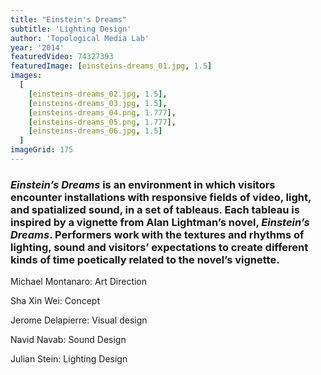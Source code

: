 ```yaml
---
title: "Einstein's Dreams"
subtitle: 'Lighting Design'
author: 'Topological Media Lab'
year: '2014'
featuredVideo: 74327393
featuredImage: [einsteins-dreams_01.jpg, 1.5]
images:
  [
    [einsteins-dreams_02.jpg, 1.5],
    [einsteins-dreams_03.jpg, 1.5],
    [einsteins-dreams_04.png, 1.777],
    [einsteins-dreams_05.png, 1.777],
    [einsteins-dreams_06.jpg, 1.5]
  ]
imageGrid: 175
---
```


### _Einstein’s Dreams_ is an environment in which visitors encounter installations with responsive fields of video, light, and spatialized sound, in a set of tableaus. Each tableau is inspired by a vignette from Alan Lightman’s novel, _Einstein’s Dreams_. Performers work with the textures and rhythms of lighting, sound and visitors’ expectations to create different kinds of time poetically related to the novel’s vignette.

Michael Montanaro: Art Direction

Sha Xin Wei: Concept

Jerome Delapierre: Visual design

Navid Navab: Sound Design

Julian Stein: Lighting Design

